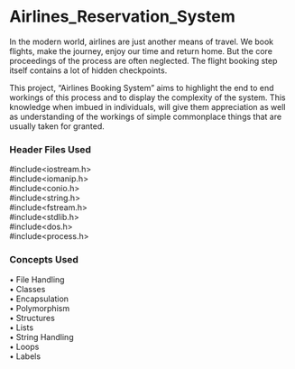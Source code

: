 # Airlines_Reservation_System
In the modern world, airlines are just another means of travel. We book flights, make the journey, enjoy our time and return home. But the core proceedings of the process are often neglected. The flight booking step itself contains a lot of hidden checkpoints. 

This project, “Airlines Booking System” aims to highlight the end to end workings of this process and to display the complexity of the system. This knowledge when imbued in individuals, will give them appreciation as well as understanding of the workings of simple commonplace things that are usually taken for granted.

### Header Files Used
#include<iostream.h>  
#include<iomanip.h>  
#include<conio.h>  
#include<string.h>  
#include<fstream.h>  
#include<stdlib.h>  
#include<dos.h>  
#include<process.h>  

### Concepts Used
•	File Handling  
•	Classes  
•	Encapsulation  
•	Polymorphism  
•	Structures  
•	Lists  
•	String Handling  
•	Loops  
•	Labels  
